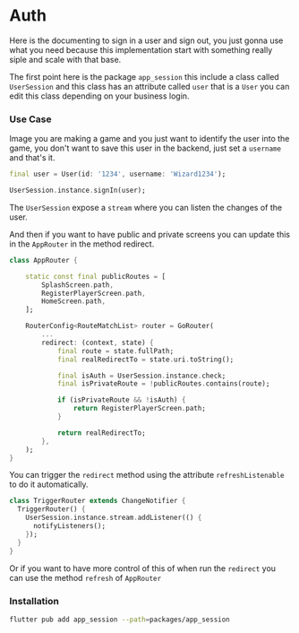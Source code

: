 # Auth

Here is the documenting to sign in a user and sign out, you just gonna use what you need because this implementation start with something really siple and scale with that base.

The first point here is the package ```app_session``` this include a class called ```UserSession``` and this class has an attribute called ```user``` that is a ```User``` you can edit this class depending on your business login.

### Use Case

Image you are making a game and you just want to identify the user into the game, you don't want to save this user in the backend, just set a ```username``` and that's it.

```dart
final user = User(id: '1234', username: 'Wizard1234');

UserSession.instance.signIn(user);
```

The ```UserSession``` expose a ```stream``` where you can listen the changes of the user.

And then if you want to have public and private screens you can update this in the ```AppRouter``` in the method redirect.

```dart
class AppRouter {

    static const final publicRoutes = [
        SplashScreen.path,
        RegisterPlayerScreen.path,
        HomeScreen.path,
    ];

    RouterConfig<RouteMatchList> router = GoRouter(
        ...
        redirect: (context, state) {
            final route = state.fullPath;
            final realRedirectTo = state.uri.toString();

            final isAuth = UserSession.instance.check;
            final isPrivateRoute = !publicRoutes.contains(route);

            if (isPrivateRoute && !isAuth) {
                return RegisterPlayerScreen.path;
            }

            return realRedirectTo;
        },
    );
}
```

You can trigger the ```redirect``` method using the attribute ```refreshListenable``` to do it automatically. 

```dart
class TriggerRouter extends ChangeNotifier {
  TriggerRouter() {
    UserSession.instance.stream.addListener(() {
      notifyListeners();
    });
  }
}
```

Or if you want to have more control of this of when run the ```redirect``` you can use the method ```refresh``` of ```AppRouter``` 

### Installation

```bash
flutter pub add app_session --path=packages/app_session
```